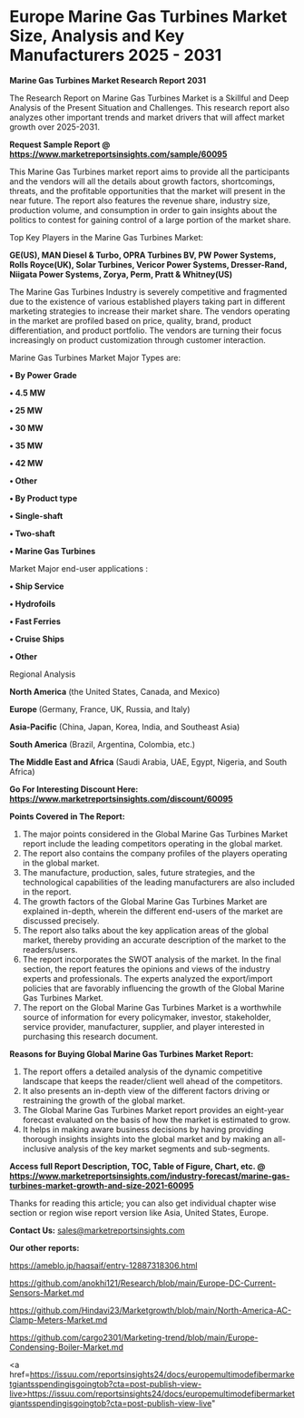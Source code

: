  # Europe Marine Gas Turbines Market Size, Analysis and Key Manufacturers 2025 - 2031

<strong>Marine Gas Turbines Market Research Report 2031</strong>

The Research Report on Marine Gas Turbines Market is a Skillful and Deep Analysis of the Present Situation and Challenges. This research report also analyzes other important trends and market drivers that will affect market growth over 2025-2031.

<strong>Request Sample Report @ <a href=https://www.marketreportsinsights.com/sample/60095>https://www.marketreportsinsights.com/sample/60095</a></strong>

This Marine Gas Turbines market report aims to provide all the participants and the vendors will all the details about growth factors, shortcomings, threats, and the profitable opportunities that the market will present in the near future. The report also features the revenue share, industry size, production volume, and consumption in order to gain insights about the politics to contest for gaining control of a large portion of the market share.

Top Key Players in the Marine Gas Turbines Market:

<strong>GE(US), MAN Diesel & Turbo, OPRA Turbines BV, PW Power Systems, Rolls Royce(UK), Solar Turbines, Vericor Power Systems, Dresser-Rand, Niigata Power Systems, Zorya, Perm, Pratt & Whitney(US)</strong>

The Marine Gas Turbines Industry is severely competitive and fragmented due to the existence of various established players taking part in different marketing strategies to increase their market share. The vendors operating in the market are profiled based on price, quality, brand, product differentiation, and product portfolio. The vendors are turning their focus increasingly on product customization through customer interaction.

Marine Gas Turbines Market Major Types are:

<strong>• By Power Grade

• 4.5 MW

• 25 MW

• 30 MW

• 35 MW

• 42 MW

• Other

• By Product type

• Single-shaft

• Two-shaft

• Marine Gas Turbines</strong>

Market Major end-user applications :

<strong>• Ship Service

• Hydrofoils

• Fast Ferries

• Cruise Ships

• Other</strong>

Regional Analysis

</u><strong><b>North America</b></strong> (the United States, Canada, and Mexico)

<strong><b>Europe </b></strong>(Germany, France, UK, Russia, and Italy)

<strong><b>Asia-Pacific</b></strong> (China, Japan, Korea, India, and Southeast Asia)

<strong><b>South America</b></strong> (Brazil, Argentina, Colombia, etc.)

<strong><b>The Middle East and Africa</b></strong> (Saudi Arabia, UAE, Egypt, Nigeria, and South Africa)

<strong>Go For Interesting Discount Here: <a href=https://www.marketreportsinsights.com/discount/60095>https://www.marketreportsinsights.com/discount/60095</a></strong>

<strong>Points Covered in The Report:</strong>
<ol>
  <li>The major points considered in the Global Marine Gas Turbines Market report include the leading competitors operating in the global market.</li>
  <li>The report also contains the company profiles of the players operating in the global market.</li>
  <li>The manufacture, production, sales, future strategies, and the technological capabilities of the leading manufacturers are also included in the report.</li>
  <li>The growth factors of the Global Marine Gas Turbines Market are explained in-depth, wherein the different end-users of the market are discussed precisely.</li>
  <li>The report also talks about the key application areas of the global market, thereby providing an accurate description of the market to the readers/users.</li>
  <li>The report incorporates the SWOT analysis of the market. In the final section, the report features the opinions and views of the industry experts and professionals. The experts analyzed the export/import policies that are favorably influencing the growth of the Global Marine Gas Turbines Market.</li>
  <li>The report on the Global Marine Gas Turbines Market is a worthwhile source of information for every policymaker, investor, stakeholder, service provider, manufacturer, supplier, and player interested in purchasing this research document.</li>
</ol>
<strong>Reasons for Buying Global Marine Gas Turbines Market Report:</strong>

<ol>
  <li>The report offers a detailed analysis of the dynamic competitive landscape that keeps the reader/client well ahead of the competitors.</li>
  <li>It also presents an in-depth view of the different factors driving or restraining the growth of the global market.</li>
  <li>The Global Marine Gas Turbines Market report provides an eight-year forecast evaluated on the basis of how the market is estimated to grow.</li>
  <li>It helps in making aware business decisions by having providing thorough insights insights into the global market and by making an all-inclusive analysis of the key market segments and sub-segments.</li>
</ol>
<strong>Access full Report Description, TOC, Table of Figure, Chart, etc. @ <a href=https://www.marketreportsinsights.com/industry-forecast/marine-gas-turbines-market-growth-and-size-2021-60095>https://www.marketreportsinsights.com/industry-forecast/marine-gas-turbines-market-growth-and-size-2021-60095</a></strong>


Thanks for reading this article; you can also get individual chapter wise section or region wise report version like Asia, United States, Europe.

<strong>Contact Us:</strong>
sales@marketreportsinsights.com

<strong>Our other reports:</strong>

<a href=https://ameblo.jp/haqsaif/entry-12887318306.html>https://ameblo.jp/haqsaif/entry-12887318306.html</a>

<a href=https://github.com/anokhi121/Research/blob/main/Europe-DC-Current-Sensors-Market.md>https://github.com/anokhi121/Research/blob/main/Europe-DC-Current-Sensors-Market.md</a>

<a href=https://github.com/Hindavi23/Marketgrowth/blob/main/North-America-AC-Clamp-Meters-Market.md>https://github.com/Hindavi23/Marketgrowth/blob/main/North-America-AC-Clamp-Meters-Market.md</a>

<a href=https://github.com/cargo2301/Marketing-trend/blob/main/Europe-Condensing-Boiler-Market.md>https://github.com/cargo2301/Marketing-trend/blob/main/Europe-Condensing-Boiler-Market.md</a>

<a href=https://issuu.com/reportsinsights24/docs/europemultimodefibermarketgiantsspendingisgoingtob?cta=post-publish-view-live>https://issuu.com/reportsinsights24/docs/europemultimodefibermarketgiantsspendingisgoingtob?cta=post-publish-view-live</a>"

